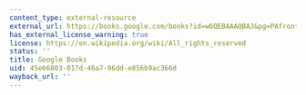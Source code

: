 ```yaml
---
content_type: external-resource
external_url: https://books.google.com/books?id=w6QEBAAAQBAJ&pg=PAfrontcover#v=onepage&q&f=false
has_external_license_warning: true
license: https://en.wikipedia.org/wiki/All_rights_reserved
status: ''
title: Google Books
uid: 45e66803-017d-46a7-96dd-e856b9ac366d
wayback_url: ''
---
```

